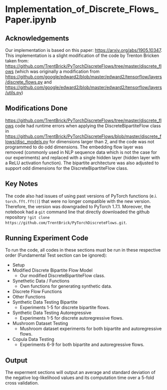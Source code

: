 # Implementation_of_Discrete_Flows_Paper.ipynb

## Acknowledgements
Our implementation is based on this paper: https://arxiv.org/abs/1905.10347. 
This implementation is a slight modification of the code by Trenton Bricken taken from: https://github.com/TrentBrick/PyTorchDiscreteFlows/tree/master/discrete_flows (which was originally a modification from https://github.com/google/edward2/blob/master/edward2/tensorflow/layers/discrete_flows.py and https://github.com/google/edward2/blob/master/edward2/tensorflow/layers/utils.py)

## Modifications Done
https://github.com/TrentBrick/PyTorchDiscreteFlows/tree/master/discrete_flows code had runtime errors when applying the DiscreteBipartiteFlow class in https://github.com/TrentBrick/PyTorchDiscreteFlows/blob/master/discrete_flows/disc_models.py for dimensions larger than 2, and the code was not programmed to do odd dimensions. The embedding flow layer was removed (commonly used in NLP sequence data which is not the case for our experiments) and replaced with a single hidden layer (hidden layer with a ReLU activation function). The bipartite architecture was also adjusted to support odd dimensions for the DiscreteBipartiteFlow class.

## Key Notes
The code also had issues of using past versions of PyTorch functions (e.i. `torch.fft.fft()`) that were no longer compatible with the new version. Therefore, the version was downgraded to PyTorch 1.7.1. Moreover, the notebook had a `git` command line that directly downloaded the github repository `!git clone https://github.com/TrentBrick/PyTorchDiscreteFlows.git`.

## Running Experiment Code
To run the code, all codes in these sections must be run in these respective order (Fundamental Test section can be ignored):
- Setup
- Modified Discrete Bipartite Flow Model
  - Our modified DiscreteBipartiteFlow class.
- Synethetic Data / Functions
  - Own functions for generating synthetic data.
- Discrete Flow Functions
- Other Functions
- Synthetic Data Testing Bipartite
  - Experiments 1-5 for discrete bipartite flows.
- Synthetic Data Testing Autoregressive
  - Experiments 1-5 for discrete autoregressive flows.
- Mushroom Dataset Testing
  - Mushroom dataset experiments for both bipartite and autoregressive flows.
- Copula Data Testing
  - Experiments 6-9 for both bipartite and autoregressive flows.

## Output
The experment sections will output an average and standard deviation of the negative log-likelihood values and its computation time over a 5-fold cross validation.
